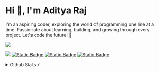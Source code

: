 # Hi 👋, I'm Aditya Raj
I'm an aspiring coder, exploring the world of programming one line at a time. Passionate about learning, building, and growing through every project. Let's code the future! 🚀<br>

<p>
    <a href="https://skillicons.dev">
        <img src="https://skillicons.dev/icons?i=html,js,css,git,github" />
    </a>
</p>

<!-- <a href="https://github.com/adityxrajj"><img width="110" src="https://komarev.com/ghpvc/?username=adityxrajj&label=Profile%20views&color=6064f0&style=flat" alt="adityxrajj" /></a> -->
![](https://komarev.com/ghpvc/?username=adityxrajj&label=Profile%20views&color=6064f0&style=flat)
<a href="#"><img alt="Static Badge" src="https://img.shields.io/badge/currently-offline-b16e3d"></a>
<a href="https://x.com/adityaraj_5"><img alt="Static Badge" src="https://img.shields.io/badge/twitter-%40adityaraj__5-333333"></a>
<a href="https://www.linkedin.com/in/adityaraj5/"><img alt="Static Badge" src="https://img.shields.io/badge/linkedin-in%2Fadityaraj5-0072b1"></a>
<br>

<details>
  <summary>Github Stats ⚡</summary>

   <a href="#">![Github stats](https://github-readme-stats.vercel.app/api?username=adityxrajj&rank_icon=github&bg_color=151b23&count_private=true&hide_border=true&line_height=20&text_color=fff&title_color=6da6f2)</a>
   <a href="#">![Top Langs](https://github-readme-stats.vercel.app/api/top-langs/?username=adityxrajj&layout=compact&bg_color=151b23&count_private=true&border_color=0d1117&text_color=fff&title_color=6da6f2)</a>
</details>

